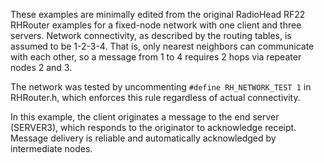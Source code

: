 These examples are minimally edited from the original RadioHead RF22 RHRouter examples for a fixed-node network with one client and three servers. 
Network connectivity, as described by the routing tables, is assumed to be 1-2-3-4. That is, only nearest neighbors can communicate with each other,
so a message from 1 to 4 requires 2 hops via repeater nodes 2 and 3. 

The network was tested by uncommenting `#define RH_NETWORK_TEST 1` in RHRouter.h, which enforces this rule regardless of actual connectivity.

In this example, the client originates a message to the end server (SERVER3), which responds to the originator to acknowledge receipt. 
Message delivery is reliable and automatically acknowledged by intermediate nodes.
